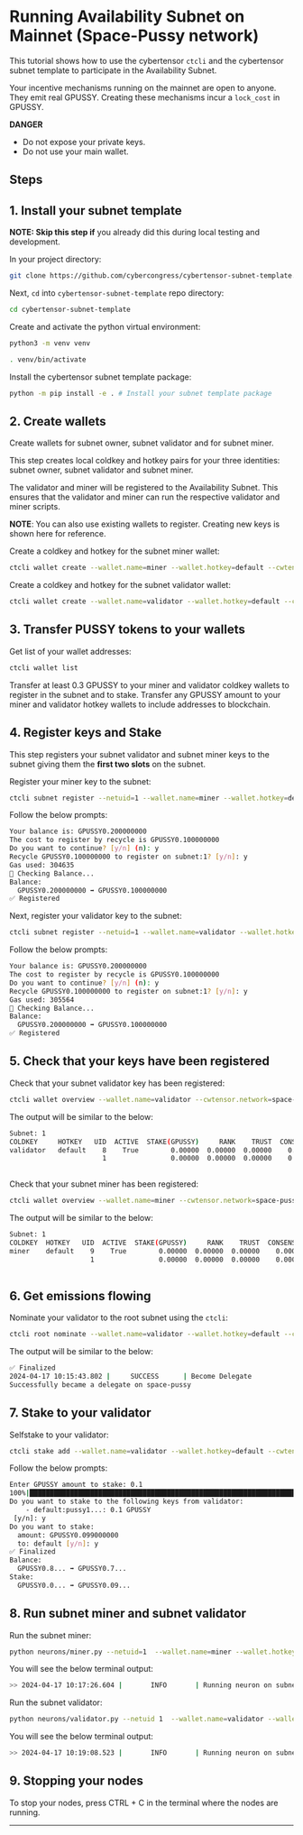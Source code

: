# Running Availability Subnet on Mainnet (Space-Pussy network)

This tutorial shows how to use the cybertensor `ctcli` and the cybertensor subnet template to participate in the Availability Subnet. 

[//]: # (**IMPORTANT:** Before attempting to register on mainnet, we strongly recommend that you:)

[//]: # (- run [Running Subnet Locally]&#40;running_on_staging.md&#41;.)

Your incentive mechanisms running on the mainnet are open to anyone. They emit real GPUSSY. Creating these mechanisms incur a `lock_cost` in GPUSSY.

**DANGER**
- Do not expose your private keys.
- Do not use your main wallet.

## Steps

## 1. Install your subnet template

**NOTE: Skip this step if** you already did this during local testing and development.

In your project directory:

```bash
git clone https://github.com/cybercongress/cybertensor-subnet-template.git 
```

Next, `cd` into `cybertensor-subnet-template` repo directory:

```bash
cd cybertensor-subnet-template
```
Create and activate the python virtual environment:
```bash
python3 -m venv venv
```
```bash
. venv/bin/activate
```
Install the cybertensor subnet template package:
```bash
python -m pip install -e . # Install your subnet template package
```

## 2. Create wallets 

Create wallets for subnet owner, subnet validator and for subnet miner.
  
This step creates local coldkey and hotkey pairs for your three identities: subnet owner, subnet validator and subnet miner.

The validator and miner will be registered to the Availability Subnet. 
This ensures that the validator and miner can run the respective validator and miner scripts.

**NOTE**: You can also use existing wallets to register. Creating new keys is shown here for reference.

Create a coldkey and hotkey for the subnet miner wallet:
```bash
ctcli wallet create --wallet.name=miner --wallet.hotkey=default --cwtensor.network=space-pussy [--no_password]
```

Create a coldkey and hotkey for the subnet validator wallet:

```bash
ctcli wallet create --wallet.name=validator --wallet.hotkey=default --cwtensor.network=space-pussy [--no_password]
```

## 3. Transfer PUSSY tokens to your wallets
Get list of your wallet addresses:
```bash
ctcli wallet list
```
Transfer at least 0.3 GPUSSY to your miner and validator coldkey wallets to register in the subnet and to stake.
Transfer any GPUSSY amount to your miner and validator hotkey wallets to include addresses to blockchain.

## 4. Register keys and Stake

This step registers your subnet validator and subnet miner keys to the subnet giving them the **first two slots** on the subnet.

Register your miner key to the subnet:

```bash
ctcli subnet register --netuid=1 --wallet.name=miner --wallet.hotkey=default --cwtensor.network=space-pussy
```

Follow the below prompts:

```bash
Your balance is: GPUSSY0.200000000
The cost to register by recycle is GPUSSY0.100000000
Do you want to continue? [y/n] (n): y
Recycle GPUSSY0.100000000 to register on subnet:1? [y/n]: y
Gas used: 304635
📡 Checking Balance...
Balance:
  GPUSSY0.200000000 ➡ GPUSSY0.100000000
✅ Registered
```

Next, register your validator key to the subnet:

```bash
ctcli subnet register --netuid=1 --wallet.name=validator --wallet.hotkey=default --cwtensor.network=space-pussy
```

Follow the below prompts:

```bash
Your balance is: GPUSSY0.200000000
The cost to register by recycle is GPUSSY0.100000000
Do you want to continue? [y/n] (n): y
Recycle GPUSSY0.100000000 to register on subnet:1? [y/n]: y
Gas used: 305564
📡 Checking Balance...
Balance:
  GPUSSY0.200000000 ➡ GPUSSY0.100000000
✅ Registered
```

## 5. Check that your keys have been registered

Check that your subnet validator key has been registered:

```bash
ctcli wallet overview --wallet.name=validator --cwtensor.network=space-pussy
```

The output will be similar to the below:

```bash
Subnet: 1                                                                                                                                                                
COLDKEY     HOTKEY   UID  ACTIVE  STAKE(GPUSSY)     RANK    TRUST  CONSENSUS  INCENTIVE  DIVIDENDS  EMISSION(GPUSSY)   VTRUST  VPERMIT  UPDATED       AXON  HOTKEY
validator   default    8    True        0.00000  0.00000  0.00000    0.00000    0.00000    0.00000                 0  0.00000        *   251566  ...:10000  pussy1…
                       1                0.00000  0.00000  0.00000    0.00000    0.00000                      GPUSSY0  0.00000
                                                                          Wallet balance: GPUSSY0.1
```

Check that your subnet miner has been registered:

```bash
ctcli wallet overview --wallet.name=miner --cwtensor.network=space-pussy
```

The output will be similar to the below:

```bash
Subnet: 1                                                                                                                                                                
COLDKEY  HOTKEY   UID  ACTIVE  STAKE(GPUSSY)     RANK    TRUST  CONSENSUS  INCENTIVE  DIVIDENDS  EMISSION(GPUSSY)   VTRUST  VPERMIT  UPDATED       AXON  HOTKEY
miner    default    9    True        0.00000  0.00000  0.00000    0.00000    0.00000    0.00000                 0  0.00000        *   251566  ...:10000  pussy1…
                    1                0.00000  0.00000  0.00000    0.00000    0.00000                      GPUSSY0  0.00000
                                                                          Wallet balance: GPUSSY0.1
```

## 6. Get emissions flowing

Nominate your validator to the root subnet using the `ctcli`:
```bash
ctcli root nominate --wallet.name=validator --wallet.hotkey=default --cwtensor.network=space-pussy
```
The output will be similar to the below:
```bash
✅ Finalized
2024-04-17 10:15:43.802 |     SUCCESS      | Become Delegate               Finalized: True
Successfully became a delegate on space-pussy
```

## 7. Stake to your validator
Selfstake to your validator:
```bash
ctcli stake add --wallet.name=validator --wallet.hotkey=default --cwtensor.network=space-pussy
```
Follow the below prompts:

```bash
Enter GPUSSY amount to stake: 0.1
100%|█████████████████████████████████████████████████████████████████████████████████████████████████████████████████████████| 1/1 [00:00<00:00,  3.94it/s]
Do you want to stake to the following keys from validator:
    - default:pussy1...: 0.1 GPUSSY
 [y/n]: y
Do you want to stake:
  amount: GPUSSY0.099000000
  to: default [y/n]: y
✅ Finalized
Balance:
  GPUSSY0.8... ➡ GPUSSY0.7...
Stake:
  GPUSSY0.0... ➡ GPUSSY0.09...
```

## 8. Run subnet miner and subnet validator

Run the subnet miner:

```bash
python neurons/miner.py --netuid=1  --wallet.name=miner --wallet.hotkey=default --logging.debug  --cwtensor.network=space-pussy --axon.pot=9000
```

You will see the below terminal output:

```bash
>> 2024-04-17 10:17:26.604 |       INFO       | Running neuron on subnet: 1 with uid 9 using network: space-pussy
```

Run the subnet validator:

```bash
python neurons/validator.py --netuid 1  --wallet.name=validator --wallet.hotkey=default --logging.debug --cwtensor.network=space-pussy --axon.pot=10000
```

You will see the below terminal output:

```bash
>> 2024-04-17 10:19:08.523 |       INFO       | Running neuron on subnet: 1 with uid 8 using network: space-pussy
```

[//]: # (## 9. [Optional] Register to the root subnet)

[//]: # (or register your validator to the root subnet using the `ctcli`:)

[//]: # ()
[//]: # (```bash)

[//]: # (ctcli root register --wallet.name=validator --wallet.hotkey=default --cwtensor.network=space-pussy)

[//]: # (```)

[//]: # (You will see the below terminal output:)

[//]: # (```bash)

[//]: # ()
[//]: # (```)

[//]: # (Then set your weights for the subnet:)

[//]: # ()
[//]: # (```bash)

[//]: # (ctcli root weights --wallet.name=validator --wallet.hotkey=default --netuid=1 --weights=1  --cwtensor.network=space-pussy)

[//]: # (```)

[//]: # (You will see the below terminal output:)

[//]: # (```bash)

[//]: # (netuids tensor&#40;[1]&#41;  weights tensor&#40;[1.]&#41;)

[//]: # ()
[//]: # (Raw Weights -> Normalized weights: )

[//]: # (        tensor&#40;[1.]&#41; -> )

[//]: # (        tensor&#40;[1.]&#41;)

[//]: # ()
[//]: # (Do you want to set the following root weights?:)

[//]: # (  weights: tensor&#40;[1.]&#41;)

[//]: # (  uids: tensor&#40;[1]&#41;? [y/n]: y)

[//]: # (✅ Finalized)

[//]: # (2024-04-17 10:28:31.616 |     SUCCESS      | Set weights                   Finalized)

[//]: # (```)

## 9. Stopping your nodes

To stop your nodes, press CTRL + C in the terminal where the nodes are running.

---